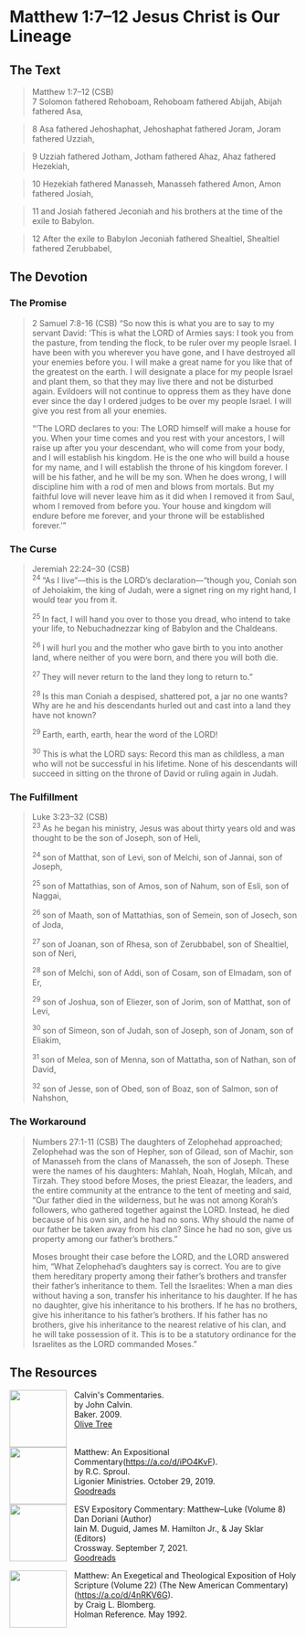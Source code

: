 # Matthew 1:7–12 Jesus Christ is Our Lineage

## The Text

>Matthew 1:7–12 (CSB)  
> 7  Solomon fathered Rehoboam, Rehoboam fathered Abijah, Abijah fathered Asa, 

> 8  Asa fathered Jehoshaphat, Jehoshaphat fathered Joram, Joram fathered Uzziah, 

> 9  Uzziah fathered Jotham, Jotham fathered Ahaz, Ahaz fathered Hezekiah, 

> 10  Hezekiah fathered Manasseh, Manasseh fathered Amon, Amon fathered Josiah, 

> 11  and Josiah fathered Jeconiah and his brothers at the time of the exile to Babylon. 

> 12  After the exile to Babylon Jeconiah fathered Shealtiel, Shealtiel fathered Zerubbabel,

## The Devotion

### The Promise

>2 Samuel 7:8-16 (CSB) “So now this is what you are to say to my servant David: ‘This is what the LORD of Armies says: I took you from the pasture, from tending the flock, to be ruler over my people Israel. I have been with you wherever you have gone, and I have destroyed all your enemies before you. I will make a great name for you like that of the greatest on the earth. I will designate a place for my people Israel and plant them, so that they may live there and not be disturbed again. Evildoers will not continue to oppress them as they have done ever since the day I ordered judges to be over my people Israel. I will give you rest from all your enemies.
>
>“‘The LORD declares to you: The LORD himself will make a house for you. When your time comes and you rest with your ancestors, I will raise up after you your descendant, who will come from your body, and I will establish his kingdom. He is the one who will build a house for my name, and I will establish the throne of his kingdom forever. I will be his father, and he will be my son. When he does wrong, I will discipline him with a rod of men and blows from mortals. But my faithful love will never leave him as it did when I removed it from Saul, whom I removed from before you. Your house and kingdom will endure before me forever, and your throne will be established forever.’”

### The Curse

>Jeremiah 22:24–30 (CSB)  
><sup> 24 </sup> “As I live”—this is the LORD’s declaration—“though you, Coniah son of Jehoiakim, the king of Judah, were a signet ring on my right hand, I would tear you from it. 
>
><sup> 25 </sup> In fact, I will hand you over to those you dread, who intend to take your life, to Nebuchadnezzar king of Babylon and the Chaldeans. 
>
><sup> 26 </sup> I will hurl you and the mother who gave birth to you into another land, where neither of you were born, and there you will both die. 
>
><sup> 27 </sup> They will never return to the land they long to return to.” 
>
><sup> 28 </sup> Is this man Coniah a despised, shattered pot, a jar no one wants? Why are he and his descendants hurled out and cast into a land they have not known? 
>
><sup> 29 </sup> Earth, earth, earth, hear the word of the LORD! 
>
><sup> 30 </sup> This is what the LORD says: Record this man as childless, a man who will not be successful in his lifetime. None of his descendants will succeed in sitting on the throne of David or ruling again in Judah.

### The Fulfillment

>Luke 3:23–32 (CSB)  
><sup> 23 </sup> As he began his ministry, Jesus was about thirty years old and was thought to be the son of Joseph, son of Heli, 
>
><sup> 24 </sup> son of Matthat, son of Levi, son of Melchi, son of Jannai, son of Joseph, 
>
><sup> 25 </sup> son of Mattathias, son of Amos, son of Nahum, son of Esli, son of Naggai, 
>
><sup> 26 </sup> son of Maath, son of Mattathias, son of Semein, son of Josech, son of Joda, 
>
><sup> 27 </sup> son of Joanan, son of Rhesa, son of Zerubbabel, son of Shealtiel, son of Neri, 
>
><sup> 28 </sup> son of Melchi, son of Addi, son of Cosam, son of Elmadam, son of Er, 
>
><sup> 29 </sup> son of Joshua, son of Eliezer, son of Jorim, son of Matthat, son of Levi, 
>
><sup> 30 </sup> son of Simeon, son of Judah, son of Joseph, son of Jonam, son of Eliakim, 
>
><sup> 31 </sup> son of Melea, son of Menna, son of Mattatha, son of Nathan, son of David, 
>
><sup> 32 </sup> son of Jesse, son of Obed, son of Boaz, son of Salmon, son of Nahshon,

### The Workaround

>Numbers 27:1-11 (CSB) The daughters of Zelophehad approached; Zelophehad was the son of Hepher, son of Gilead, son of Machir, son of Manasseh from the clans of Manasseh, the son of Joseph. These were the names of his daughters: Mahlah, Noah, Hoglah, Milcah, and Tirzah. They stood before Moses, the priest Eleazar, the leaders, and the entire community at the entrance to the tent of meeting and said, “Our father died in the wilderness, but he was not among Korah’s followers, who gathered together against the LORD. Instead, he died because of his own sin, and he had no sons. Why should the name of our father be taken away from his clan? Since he had no son, give us property among our father’s brothers.”
>
>Moses brought their case before the LORD, and the LORD answered him, “What Zelophehad’s daughters say is correct. You are to give them hereditary property among their father’s brothers and transfer their father’s inheritance to them. Tell the Israelites: When a man dies without having a son, transfer his inheritance to his daughter. If he has no daughter, give his inheritance to his brothers. If he has no brothers, give his inheritance to his father’s brothers. If his father has no brothers, give his inheritance to the nearest relative of his clan, and he will take possession of it. This is to be a statutory ordinance for the Israelites as the LORD commanded Moses.”

## The Resources

<p style="clear:both;">

<img src="/images/commentary-calvin-set-portrait.jpg" align="left" width="100" style="padding-right: 10px" />Calvin's Commentaries.  
by John Calvin.  
Baker. 2009.  
[Olive Tree](https://www.olivetree.com/store/product.php?productid=17517)

<p style="clear:both;">

<img src="/images/commentary-matthew-sproul.jpg" align="left" width="100" style="padding-right: 10px" />Matthew: An Expositional Commentary(https://a.co/d/iPO4KvF).  
by R.C. Sproul.  
Ligonier Ministries. October 29, 2019.  
[Goodreads](https://www.goodreads.com/book/show/14453116-matthew?ac=1&from_search=true&qid=1gLpP1i9jq&rank=1)

<p style="clear:both;">

<img src="/images/commentary-esv-expository-set.jpg" align="left" width="100" style="padding-right: 10px" />ESV Expository Commentary: Matthew–Luke (Volume 8)  
Dan Doriani (Author)  
Iain M. Duguid, James M. Hamilton Jr., & Jay Sklar (Editors)  
Crossway. September 7, 2021.  
[Goodreads](https://www.goodreads.com/book/show/50611048-esv-expository-commentary-volume-8?ac=1&from_search=true&qid=KXgplk0Joa&rank=1)

<p style="clear:both;">

<img src="/images/commentary-matthew-nac-blomberg.jpg" align="left" width="100" style="padding-right: 10px" />Matthew: An Exegetical and Theological Exposition of Holy Scripture (Volume 22) (The New American Commentary)(https://a.co/d/4nRKV6G).  
by Craig L. Blomberg.  
Holman Reference. May 1992.

<p style="clear:both;">
